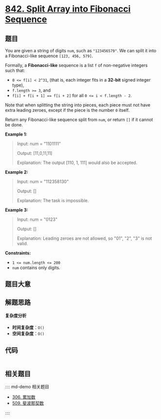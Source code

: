 # [842. Split Array into Fibonacci Sequence](https://leetcode.com/problems/split-array-into-fibonacci-sequence/)

## 题目

You are given a string of digits `num`, such as `"123456579"`. We can split it
into a Fibonacci-like sequence `[123, 456, 579]`.

Formally, a **Fibonacci-like** sequence is a list `f` of non-negative integers
such that:

- `0 <= f[i] < 2^31`, (that is, each integer fits in a **32-bit** signed integer type),
- `f.length >= 3`, and
- `f[i] + f[i + 1] == f[i + 2]` for all `0 <= i < f.length - 2`.

Note that when splitting the string into pieces, each piece must not have
extra leading zeroes, except if the piece is the number `0` itself.

Return any Fibonacci-like sequence split from `num`, or return `[]` if it
cannot be done.

**Example 1:**

> Input: num = "1101111"
>
> Output: [11,0,11,11]
>
> Explanation: The output [110, 1, 111] would also be accepted.

**Example 2:**

> Input: num = "112358130"
>
> Output: []
>
> Explanation: The task is impossible.

**Example 3:**

> Input: num = "0123"
>
> Output: []
>
> Explanation: Leading zeroes are not allowed, so "01", "2", "3" is not valid.

**Constraints:**

- `1 <= num.length <= 200`
- `num` contains only digits.

## 题目大意

## 解题思路

#### 复杂度分析

- **时间复杂度**：`O()`
- **空间复杂度**：`O()`

## 代码

```javascript

```

## 相关题目

:::: md-demo 相关题目

- [306. 累加数](https://leetcode.com/problems/additive-number)
- [509. 斐波那契数](./0509.md)

::::
